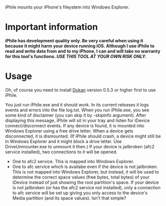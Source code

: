 iPhile mounts your iPhone's fileystem into Windows Explorer.

# Important information #

**iPhile has development quality only. Be very careful when using it because it might harm your device running iOS. Although I use iPhile to read and write data from and to my iPhone, I can and will take no warranty for this tool's functions. _USE THIS TOOL AT YOUR OWN RISK ONLY._**

# Usage #

Oh, of course you need to install [Dokan](http://dokan-dev.net/en) version 0.5.3 or higher first to use iPhile.

You just run iPhile.exe and it should work. In its current releases it logs events and errors into the file log.txt.
When you run iPhile.exe, you see some kind of disclaimer (you can skip it by -skipinfo argument). After displaying this message, iPhile will sit in your tray and listen for iDevice connect/disconnect events.
If any device is found, it is mounted into Windows Explorer using a free drive letter.
When a device gets disconnected, it is dismounted. (If iPhile should crash, a device might still be in Windows Explorer and it might block a drive letter. Use DriveUnmounter.exe to unmount it then.)
If your device is jailbroken (afc2 service installed), two connections to it will be opened.
  * One to afc2 service. This is mapped into Windows Explorer.
  * One to afc service which is availabe even if the device is not jailbroken. This is not mapped into Windows Explorer, but instead, it will be used to determine the correct space values (free bytes, total bytes) of your iDevice instead of just showing the root partition's space.
If your device is not jailbroken (or has the afc2 service not installed), only a connection to afc service will be set up giving you only access to the device's Media partition (and its space values).
Isn't that simple?